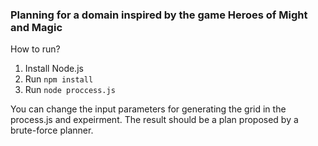 ### Planning for a domain inspired by the game Heroes of Might and Magic

How to run? 
1. Install Node.js
2. Run ```npm install```
3. Run ```node proccess.js```

You can change the input parameters for generating the grid in the process.js and expeirment. The result should be a plan proposed by a brute-force planner.
